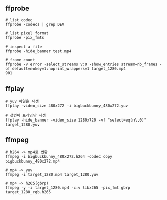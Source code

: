 ## ffprobe

    # list codec
    ffprobe -codecs | grep DEV

    # list pixel format
    ffprobe -pix_fmts 

    # inspect a file
    ffprobe -hide_banner test.mp4

    # frame count    
    ffprobe -v error -select_streams v:0 -show_entries stream=nb_frames -of default=nokey=1:noprint_wrappers=1 target_1280.mp4
    901


## ffplay

    # yuv 파일을 재생
    ffplay -video_size 480x272 -i bigbuckbunny_480x272.yuv

    # 첫번째 프레임만 재생
    ffplay -hide_banner -video_size 1280x720 -vf "select=eq(n\,0)" target_1280.yuv


## ffmpeg

    # h264 -> mp4로 변환
    ffmpeg -i bigbuckbunny_480x272.h264 -codec copy bigbuckbunny_480x272.mp4

    # mp4 -> yuv
    ffmpeg -i target_1280.mp4 target_1280.yuv

    # mp4 -> h265(gbrp)
    ffmpeg -y -i target_1280.mp4 -c:v libx265 -pix_fmt gbrp target_1280_rgb.h265

